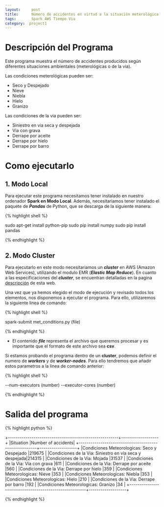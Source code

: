 ```yaml
---
layout:     post
title:      Número de accidentes en virtud a la situación meterológica o de la via en la que se producieron
tags: 		Spark AWS Tiempo Via 	
category:  project1
---
```

<!-- Start Writing Below in Markdown -->

# Descripción del Programa
Este programa muestra el número de accidentes producidos según diferentes situaciones ambientales (meterológicas o de la via). 

Las condiciones meterológicas pueden ser:
- Seco y Despejado
- Nieve
- Niebla
- Hielo
- Granizo

Las condiciones de la via pueden ser:
- Siniestro en via seca y despejada
- Via con grava
- Derrape por aceite
- Derrape por hielo
- Derrape por barro

# Como ejecutarlo

## 1. Modo Local
Para ejecutar este programa necesitamos tener instalado en nuestro ordenador **Spark en Modo Local**. Además, necesitariamos tener instalado el paquete de ***Pandas*** de Python, que se descarga de la siguiente manera:

{% highlight shell %}

sudo apt-get install python-pip
sudo pip install numpy
sudo pip install pandas

{% endhighlight %}

## 2. Modo Cluster
Para ejecutarlo en este modo necesitariamos un ***cluster*** en AWS (Amazon Web Services), utilizando el modulo EMR (***Elastic Map Reduce***). En cuanto a las especificaciones del ***cluster***, se encuentran detalladas en la pagina [descripción][1] de esta web.



Una vez que ya hemos elegido el modo de ejecución y revisado todos los elementos, nos disponemos a ejecutar el programa. Para ello, utilizaremos la siguiente linea de comando: 

{% highlight shell %}

spark-submit met_conditions.py (file)

{% endhighlight %}

- El contenido ***file*** representa el archivo que queremos procesar y es importante que el formato de este archivo sea **csv**.


Si estamos probando el programa dentro de un **cluster**, podemos definir el numero de ***workers*** y de ***worker-nodes***. Para ello tendremos que añadir estos parametros a la linea de comando anterior:

{% highlight shell %}

--num-executors (number) --executor-cores (number)

{% endhighlight %}


# Salida del programa

{% highlight python %}

+--------------------------------------------------------+-------------------+
|Situation                                               |Number of accidents|
+--------------------------------------------------------+-------------------+
|Condiciones Meteorologicas: Seco y Despejado            |219675             |
|Condiciones de la Via: Siniestro en via seca y despejada|214315             |
|Condiciones de la Via: Mojada                           |31537              |
|Condiciones de la Via: Via con grava                    |611                |
|Condiciones de la Via: Derrape por aceite               |560                |
|Condiciones de la Via: Derrape por hielo                |359                |
|Condiciones Meteorologicas: Nieve                       |353                |
|Condiciones Meteorologicas: Niebla                      |353                |
|Condiciones Meteorologicas: Hielo                       |210                |
|Condiciones de la Via: Derrape por barro                |192                |
|Condiciones Meteorologicas: Granizo                     |34                 |
+--------------------------------------------------------+-------------------+

{% endhighlight %}

[1]:https://artuyero.github.io/Cloud_BigData_UCM//about/